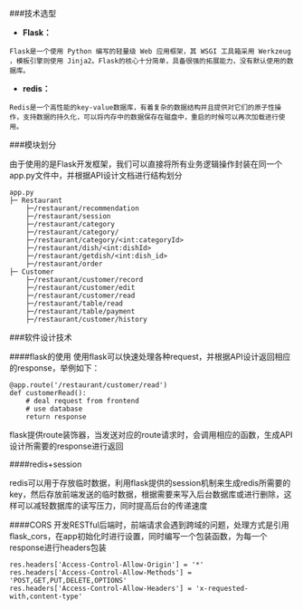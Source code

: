 ###技术选型
   - **Flask：**
   
    Flask是一个使用 Python 编写的轻量级 Web 应用框架，其 WSGI 工具箱采用 Werkzeug ，模板引擎则使用 Jinja2。Flask的核心十分简单，具备很强的拓展能力，没有默认使用的数据库。
    
   - **redis：**

    Redis是一个高性能的key-value数据库，有着复杂的数据结构并且提供对它们的原子性操作，支持数据的持久化，可以将内存中的数据保存在磁盘中，重启的时候可以再次加载进行使用。
    
###模块划分

由于使用的是Flask开发框架，我们可以直接将所有业务逻辑操作封装在同一个app.py文件中，并根据API设计文档进行结构划分


    app.py
    ├─ Restaurant
        ├─/restaurant/recommendation
        ├─/restaurant/session
        ├─/restaurant/category
        ├─/restaurant/category/
        ├─/restaurant/category/<int:categoryId>
        ├─/restaurant/dish/<int:dishId>
        ├─/restaurant/getdish/<int:dish_id>
        ├─/restaurant/order
    ├─ Customer
        ├─/restaurant/customer/record
        ├─/restaurant/customer/edit
        ├─/restaurant/customer/read
        ├─/restaurant/table/read
        ├─/restaurant/table/payment
        ├─/restaurant/customer/history
        

###软件设计技术

####flask的使用
使用flask可以快速处理各种request，并根据API设计返回相应的response，举例如下：

    @app.route('/restaurant/customer/read')
    def customerRead():
        # deal request from frontend
        # use database    
        return response

flask提供route装饰器，当发送对应的route请求时，会调用相应的函数，生成API设计所需要的response进行返回

####redis+session
        
redis可以用于存放临时数据，利用flask提供的session机制来生成redis所需要的key，然后存放前端发送的临时数据，根据需要来写入后台数据库或进行删除，这样可以减轻数据库的读写压力，同时提高后台的传递速度

####CORS
开发RESTful后端时，前端请求会遇到跨域的问题，处理方式是引用flask_cors，在app初始化时进行设置，同时编写一个包装函数，为每一个response进行headers包装

    res.headers['Access-Control-Allow-Origin'] = '*'
    res.headers['Access-Control-Allow-Methods'] = 'POST,GET,PUT,DELETE,OPTIONS'
    res.headers['Access-Control-Allow-Headers'] = 'x-requested-with,content-type'
